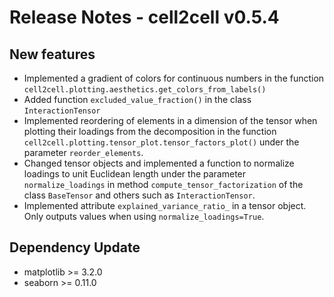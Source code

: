 # Release Notes - cell2cell v0.5.4 

## New features

- Implemented a gradient of colors for continuous numbers in the function ```cell2cell.plotting.aesthetics.get_colors_from_labels()```
- Added function ```excluded_value_fraction()``` in the class ```InteractionTensor```
- Implemented reordering of elements in a dimension of the tensor when plotting their loadings from the decomposition
in the function ```cell2cell.plotting.tensor_plot.tensor_factors_plot()``` under the parameter ```reorder_elements```.
- Changed tensor objects and implemented a function to normalize loadings to unit Euclidean length under
the parameter ```normalize_loadings``` in method ```compute_tensor_factorization``` of the class ```BaseTensor``` and others such as ```InteractionTensor```.
- Implemented attribute ```explained_variance_ratio_``` in a tensor object. Only outputs values when using ```normalize_loadings=True```.

## Dependency Update

- matplotlib >= 3.2.0
- seaborn >= 0.11.0